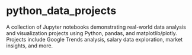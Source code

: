 # python_data_projects
A collection of Jupyter notebooks demonstrating real-world data analysis and visualization projects using Python, pandas, and matplotlib/plotly. Projects include Google Trends analysis, salary data exploration, market insights, and more.
